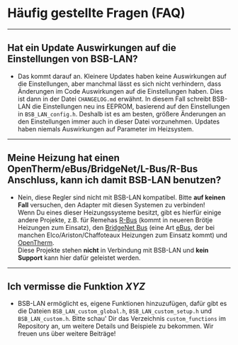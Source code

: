 # Häufig gestellte Fragen (FAQ)

---

## Hat ein Update Auswirkungen auf die Einstellungen von BSB-LAN?
- Das kommt darauf an. Kleinere Updates haben keine Auswirkungen auf die Einstellungen, aber manchmal lässt es sich nicht verhindern, dass Änderungen im Code Auswirkungen auf die Einstellungen haben. Dies ist dann in der Datei `CHANGELOG.md` erwähnt. In diesem Fall schreibt BSB-LAN die Einstellungen neu ins EEPROM, basierend auf den Einstellungen in `BSB_LAN_config.h`. Deshalb ist es am besten, größere Änderungen an den Einstellungen immer auch in dieser Datei vorzunehmen.
Updates haben niemals Auswirkungen auf Parameter im Heizsystem.

---

## Meine Heizung hat einen OpenTherm/eBus/BridgeNet/L-Bus/R-Bus Anschluss, kann ich damit BSB-LAN benutzen?
- Nein, diese Regler sind nicht mit BSB-LAN kompatibel. Bitte **auf keinen Fall** versuchen, den Adapter mit diesen Systemen zu verbinden!  
Wenn Du eines dieser Heizungssysteme besitzt, gibt es hierfür einige andere Projekte, z.B. für Remehas [R-Bus](https://github.com/pepijndevos/R-Bus) (kommt in neueren Brötje Heizungen zum Einsatz), den [BridgeNet Bus](https://github.com/wrongisthenewright/ebusd-configuration-ariston-bridgenet) (eine Art [eBus](https://adapter.ebusd.eu/), der bei manchen Elco/Ariston/Chaffoteaux Heizungen zum Einsatz kommt) und [OpenTherm](https://otgw.tclcode.com/index.html).  
Diese Projekte stehen **nicht** in Verbindung mit BSB-LAN und **kein Support** kann hier dafür geleistet werden.
---

## Ich vermisse die Funktion *XYZ*
- BSB-LAN ermöglicht es, eigene Funktionen hinzuzufügen, dafür gibt es die Dateien `BSB_LAN_custom_global.h`, `BSB_LAN_custom_setup.h` und `BSB_LAN_custom.h`. Bitte schau' Dir das Verzeichnis `custom_functions` im Repository an, um weitere Details und Beispiele zu bekommen. Wir freuen uns über weitere Beiträge!
